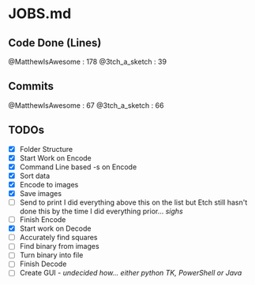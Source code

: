 # JOBS.md

## Code Done (Lines)
@MatthewIsAwesome : 178
@3tch_a_sketch : 39

## Commits
@MatthewIsAwesome : 67
@3tch_a_sketch : 66

## TODOs
- [x] Folder Structure
- [x] Start Work on Encode
- [x] Command Line based -s on Encode
- [x] Sort data
- [x] Encode to images
- [x] Save images
- [ ] Send to print    I did everything above this on the list but Etch still hasn't done this by the time I did everything prior... *sighs*
- [ ] Finish Encode
- [x] Start work on Decode
- [ ] Accurately find squares
- [ ] Find binary from images
- [ ] Turn binary into file
- [ ] Finish Decode
- [ ] Create GUI *- undecided how... either python TK, PowerShell or Java*
